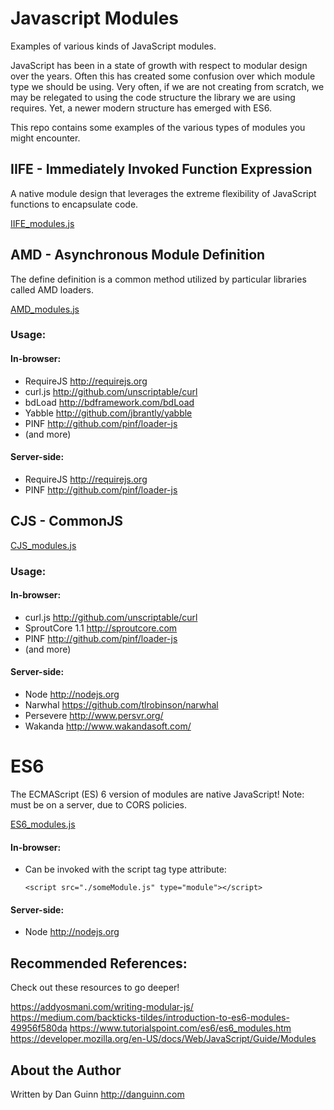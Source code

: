 # Javascript Modules
Examples of various kinds of JavaScript modules.

JavaScript has been in a state of growth with respect to modular design over the years.
Often this has created some confusion over which module type we should be using.
Very often, if we are not creating from scratch, we may be relegated to using the code structure the library we are using requires.
Yet, a newer modern structure has emerged with ES6.

This repo contains some examples of the various types of modules you might encounter.

## IIFE - Immediately Invoked Function Expression  

A native module design that leverages the extreme flexibility of JavaScript functions to encapsulate code.

[IIFE_modules.js](IIFE_modules.js)

## AMD - Asynchronous Module Definition

The define definition is a common method utilized by particular libraries called AMD loaders.

[AMD_modules.js](AMD_modules.js)

### Usage:

#### In-browser:
- RequireJS http://requirejs.org
- curl.js http://github.com/unscriptable/curl
- bdLoad http://bdframework.com/bdLoad
- Yabble http://github.com/jbrantly/yabble
- PINF http://github.com/pinf/loader-js
- (and more)
#### Server-side:
-  RequireJS http://requirejs.org
-  PINF http://github.com/pinf/loader-js

## CJS - CommonJS

[CJS_modules.js](CJS_modules.js)

### Usage:

#### In-browser:
- curl.js http://github.com/unscriptable/curl
- SproutCore 1.1 http://sproutcore.com
- PINF http://github.com/pinf/loader-js
- (and more)
#### Server-side:
- Node http://nodejs.org
- Narwhal https://github.com/tlrobinson/narwhal
- Persevere http://www.persvr.org/
- Wakanda http://www.wakandasoft.com/


# ES6

The ECMAScript (ES) 6 version of modules are native JavaScript!
Note: must be on a server, due to CORS policies.

[ES6_modules.js](ES6_modules.js)

#### In-browser:
- Can be invoked with the script tag type attribute:

  ```
  <script src="./someModule.js" type="module"></script>
  ```


#### Server-side:
- Node http://nodejs.org

## Recommended References:
Check out these resources to go deeper!

https://addyosmani.com/writing-modular-js/
https://medium.com/backticks-tildes/introduction-to-es6-modules-49956f580da
https://www.tutorialspoint.com/es6/es6_modules.htm
https://developer.mozilla.org/en-US/docs/Web/JavaScript/Guide/Modules

## About the Author
Written by Dan Guinn
http://danguinn.com
